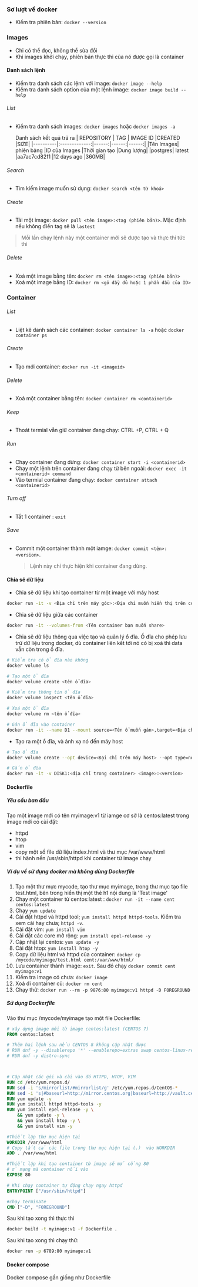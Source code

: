 ### Sơ lượt về docker

- Kiểm tra phiên bản: `docker --version`

### Images

- Chỉ có thể đọc, không thể sửa đổi
- Khi images khởi chạy, phiên bản thực thi của nó được gọi là container

#### Danh sách lệnh

- Kiểm tra danh sách các lệnh với image: `docker image --help`
- Kiểm tra danh sách option của một lệnh image: `docker image build --help`

###### List

- Kiểm tra danh sách images: `docker images` hoặc `docker images -a`

  Danh sách kết quả trả ra
  | REPOSITORY | TAG | IMAGE ID |CREATED |SIZE|
  |----------|:-------------:|------:|------:|------:|
  |Tên Images| phiên bảng |ID của Images |Thời gian tạo |Dung lượng|
  |postgres| latest |aa7ac7cd82f1 |12 days ago |360MB|

###### Search

- Tìm kiếm image muốn sử dụng: `docker search <tên từ khoá>`

###### Create

- Tải một image: `docker pull <tên image>:<tag (phiên bản)>`. Mặc định nếu không điền tag sẽ là `lastest`

> Mỗi lần chạy lệnh này một container mới sẽ được tạo và thực thi tức thì

###### Delete

- Xoá một image bằng tên: `docker rm <tên image>:<tag (phiên bản)>`
- Xoá một image bằng ID: `docker rm <gõ đầy đủ hoặc 1 phần đầu của ID>`

### Container

###### List

- Liệt kê danh sách các container: `docker container ls -a` hoặc `docker container ps`

###### Create

- Tạo mới container: `docker run -it <imageid>`

###### Delete

- Xoá một container bằng tên: `docker container rm <containerid>`

###### Keep

- Thoát termial vẫn giữ container đang chạy: CTRL +P, CTRL + Q

###### Run

- Chạy container đang dừng: `docker container start -i <containerid>`
- Chạy một lệnh trên container đang chạy từ bên ngoài: `docker exec -it <containerid> command`
- Vào termial container đang chạy: `docker container attach <containerid>`

###### Turn off

- Tắt 1 container : `exit`

###### Save

- Commit một container thành một iamge: `docker commit <tên>:<version>`.
  > Lệnh này chỉ thực hiện khi container đang dừng.

#### Chia sẽ dữ liệu

- Chia sẽ dữ liệu khi tạo container từ một image với máy host

```bash
docker run -it -v <Địa chỉ trên máy góc>:<Địa chỉ muốn hiển thị trên container>
```

- Chia sẽ dữ liệu giữa các container

```bash
docker run -it --volumes-from <Tên container bạn muốn share>
```

- Chia sẽ dữ liệu thông qua việc tạo và quản lý ổ đĩa. Ổ đĩa cho phép lưu trữ dữ liệu trong docker, dù container liên kết tới nó có bị xoá thì data vẫn còn trong ổ đĩa.

```bash
# Kiểm tra có ổ đĩa nào không
docker volume ls

# Tạo một ổ đĩa
docker volume create <tên ổ đĩa>

# Kiểm tra thông tin ổ đĩa
docker volume inspect <tên ổ đĩa>

# Xoá một ổ đĩa
docker volume rm <tên ổ đĩa>

# Gán ổ đĩa vào container
docker run -it --name D1 --mount source=<Tên ổ muốn gán>,target=<Địa chỉ ánh xạ> <image>:<phiên bản >
```

- Tạo ra một ổ đĩa, và ánh xạ nó đến máy host

```bash
# Tạo ổ đĩa
docker volume create --opt device=<Đại chỉ trên máy host> --opt type=none --opt o=bind <Tên ổ đĩa>

# Gắn ổ đĩa
docker run -it -v DISK1:<địa chỉ trong container> <image>:<version>
```

#### Dockerfile

##### Yêu cầu ban đầu

Tạo một image mới có tên myimage:v1 từ iamge cơ sở là centos:latest trong image mới có cài đặt:

- httpd
- htop
- vim
- copy một số file dữ liệu index.html và thư mục /var/www/html
- thi hành nền /usr/sbin/httpd khi container từ image chạy

##### Ví dụ về sử dụng docker mà không dùng Dockerfile

1. Tạo một thư mực mycode, tạo thư mục myimage, trong thư mục tạo file test.html, bên trong hiển thị một thẻ h1 nội dung là 'Test image'
1. Chạy một container từ centos:latest : `docker run -it --name cent centos:latest`
1. Chạy `yum update`
1. Cài đặt httpd và httpd tool; `yum install httpd httpd-tools`. Kiểm tra xem cài hay chưa; `httpd -v`.
1. Cài đặt vim: `yum install vim`
1. Cài đặt các core mở rộng: `yum install epel-release -y`
1. Cập nhật lại centos: `yum update -y`
1. Cài đặt htop: `yum install htop -y`
1. Copy dữ liệu html và httpd của container: `docker cp /mycode/myimage/test.html cent:/var/www/html/`
1. Lưu container thành image: `exit`. Sau đó chạy `docker commit cent myimage:v1`
1. Kiểm tra image có chưa: `docker image`
1. Xoá đi container cũ: `docker rm cent`
1. Chạy thử: `docker run --rm -p 9876:80 myimage:v1 httpd -D FOREGROUND`

##### Sử dụng Dockerfile

Vào thư mục /mycode/myimage tạo một file Dockerfile:

```dockerfile
# xây dựng image mới từ image centos:latest (CENTOS 7)
FROM centos:latest

# Thêm hai lệnh sau nếu CENTOS 8 không cập nhật được
# RUN dnf -y --disablerepo '*' --enablerepo=extras swap centos-linux-repos centos-stream-repos
# RUN dnf -y distro-sync



# Cập nhật các gói và cài vào đó HTTPD, HTOP, VIM
RUN cd /etc/yum.repos.d/
RUN sed -i 's/mirrorlist/#mirrorlist/g' /etc/yum.repos.d/CentOS-*
RUN sed -i 's|#baseurl=http://mirror.centos.org|baseurl=http://vault.centos.org|g' /etc/yum.repos.d/CentOS-*
RUN yum update -y
RUN yum install httpd httpd-tools -y
RUN yum install epel-release -y \
    && yum update -y \
    && yum install htop -y \
    && yum install vim -y

#Thiết lập thư mục hiện tại
WORKDIR /var/www/html
# Copy tất cả các file trong thư mục hiện tại (.)  vào WORKDIR
ADD . /var/www/html

#Thiết lập khi tạo container từ image sẽ mở cổng 80
# ở mạng mà container nối vào
EXPOSE 80

# Khi chạy container tự động chạy ngay httpd
ENTRYPOINT ["/usr/sbin/httpd"]

#chạy terminate
CMD ["-D", "FOREGROUND"]
```

Sau khi tạo xong thì thực thi

```bash
docker build -t myimage:v1 -f Dockerfile .
```

Sau khi tạo xong thì chạy thử:

```bash
docker run -p 6789:80 myimage:v1
```

#### Docker compose

Docker compose gần giống như Dockerfile
